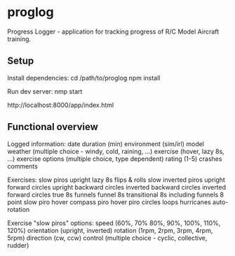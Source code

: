 # proglog
Progress Logger - application for tracking progress of R/C Model Aircraft training.


Setup
-----
Install dependencies:
cd /path/to/proglog
npm install

Run dev server:
nmp start

http://localhost:8000/app/index.html




Functional overview
-------------------

Logged information:
date
duration (min)
environment (sim/irl)
model
weather (multiple choice - windy, cold, raining, ...)
exercise (hover, lazy 8s, ...)
exercise options (multiple choice, type dependent)
rating (1-5)
crashes
comments


Exercises:
slow piros
upright lazy 8s
flips & rolls
slow inverted piros
upright forward circles
upright backward circles
inverted backward circles
inverted forward circles
true 8s
funnels
funnel 8s
transitional 8s including funnels
8 point slow piro hover
compass piro hover
piro circles
loops
hurricanes
auto-rotation


Exercise "slow piros" options:
speed (60%, 70% 80%, 90%, 100%, 110%, 120%)
orientation (upright, inverted)
rotation (1rpm, 2rpm, 3rpm, 4rpm, 5rpm)
direction (cw, ccw)
control (multiple choice - cyclic, collective, rudder)

